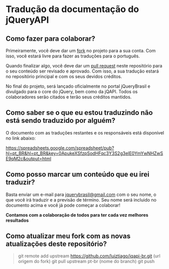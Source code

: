 # Tradução da documentação do jQueryAPI

## Como fazer para colaborar?

Primeiramente, você deve dar um [fork](http://help.github.com/fork-a-repo/) no projeto para a sua conta. Com isso, você estará livre para fazer as traduções para o português.

Quando finalizar algo, você deve dar um [pull request](http://help.github.com/pull-requests/) neste repositório para o seu conteúdo ser revisado e aprovado. Com isso, a sua tradução estará no repositório principal e com os seus devidos créditos.

No final do projeto, será lançado oficialmente no portal jQueryBrasil e divulgado para o core do jQuery, bem como da jQAPI. Todos os colaboradores serão citados e terão seus créditos mantidos.

## Como saber se o que eu estou traduzindo não está sendo traduzido por alguém?

O documento com as traduções restantes e os responsáveis está disponível no link abaixo:

https://spreadsheets.google.com/spreadsheet/pub?hl=pt_BR&hl=pt_BR&key=0ApukeXSfzpSodHFqc3Y3S2g3elE0YmYwNHZwSE9qM2c&output=html

## Como posso marcar um conteúdo que eu irei traduzir?

Basta enviar um e-mail para jquerybrasil@gmail.com com o seu nome, o que você irá traduzir e a previsão de término. Seu nome será incluido no documento acima e você já pode começar a colaborar!

**Contamos com a colaboração de todos para ter cada vez melhores resultados**

## Como atualizar meu fork com as novas atualizações deste repositório?

>git remote add upstream https://github.com/luiztiago/jqapi-br.git (url origem do fork)
>git pull upstream pt-br (nome do branch)
>git push